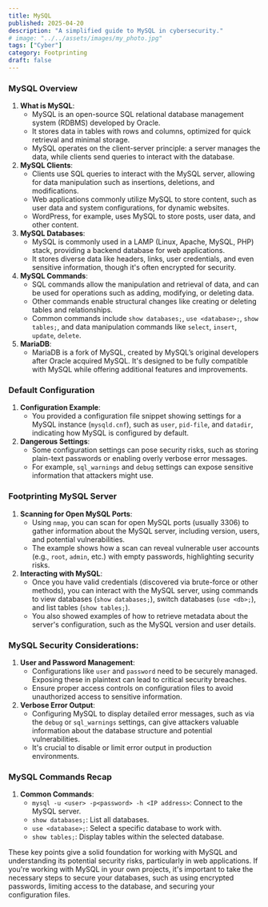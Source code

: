 ```yaml
---
title: MySQL
published: 2025-04-20
description: "A simplified guide to MySQL in cybersecurity."
# image: "../../assets/images/my_photo.jpg"
tags: ["Cyber"]
category: Footprinting
draft: false
---
```


### MySQL Overview

1. **What is MySQL**:
    - MySQL is an open-source SQL relational database management system (RDBMS) developed by Oracle.
    - It stores data in tables with rows and columns, optimized for quick retrieval and minimal storage.
    - MySQL operates on the client-server principle: a server manages the data, while clients send queries to interact with the database.
2. **MySQL Clients**:
    - Clients use SQL queries to interact with the MySQL server, allowing for data manipulation such as insertions, deletions, and modifications.
    - Web applications commonly utilize MySQL to store content, such as user data and system configurations, for dynamic websites.
    - WordPress, for example, uses MySQL to store posts, user data, and other content.
3. **MySQL Databases**:
    - MySQL is commonly used in a LAMP (Linux, Apache, MySQL, PHP) stack, providing a backend database for web applications.
    - It stores diverse data like headers, links, user credentials, and even sensitive information, though it's often encrypted for security.
4. **MySQL Commands**:
    - SQL commands allow the manipulation and retrieval of data, and can be used for operations such as adding, modifying, or deleting data.
    - Other commands enable structural changes like creating or deleting tables and relationships.
    - Common commands include `show databases;`, `use <database>;`, `show tables;`, and data manipulation commands like `select`, `insert`, `update`, `delete`.
5. **MariaDB**:
    - MariaDB is a fork of MySQL, created by MySQL’s original developers after Oracle acquired MySQL. It's designed to be fully compatible with MySQL while offering additional features and improvements.

### Default Configuration

1. **Configuration Example**:
    - You provided a configuration file snippet showing settings for a MySQL instance (`mysqld.cnf`), such as `user`, `pid-file`, and `datadir`, indicating how MySQL is configured by default.
2. **Dangerous Settings**:
    - Some configuration settings can pose security risks, such as storing plain-text passwords or enabling overly verbose error messages.
    - For example, `sql_warnings` and `debug` settings can expose sensitive information that attackers might use.

### Footprinting MySQL Server

1. **Scanning for Open MySQL Ports**:
    - Using `nmap`, you can scan for open MySQL ports (usually 3306) to gather information about the MySQL server, including version, users, and potential vulnerabilities.
    - The example shows how a scan can reveal vulnerable user accounts (e.g., `root`, `admin`, etc.) with empty passwords, highlighting security risks.
2. **Interacting with MySQL**:
    - Once you have valid credentials (discovered via brute-force or other methods), you can interact with the MySQL server, using commands to view databases (`show databases;`), switch databases (`use <db>;`), and list tables (`show tables;`).
    - You also showed examples of how to retrieve metadata about the server's configuration, such as the MySQL version and user details.

### MySQL Security Considerations:

1. **User and Password Management**:
    - Configurations like `user` and `password` need to be securely managed. Exposing these in plaintext can lead to critical security breaches.
    - Ensure proper access controls on configuration files to avoid unauthorized access to sensitive information.
2. **Verbose Error Output**:
    - Configuring MySQL to display detailed error messages, such as via the `debug` or `sql_warnings` settings, can give attackers valuable information about the database structure and potential vulnerabilities.
    - It's crucial to disable or limit error output in production environments.

### MySQL Commands Recap

1. **Common Commands**:
    - `mysql -u <user> -p<password> -h <IP address>`: Connect to the MySQL server.
    - `show databases;`: List all databases.
    - `use <database>;`: Select a specific database to work with.
    - `show tables;`: Display tables within the selected database.

These key points give a solid foundation for working with MySQL and understanding its potential security risks, particularly in web applications. If you're working with MySQL in your own projects, it's important to take the necessary steps to secure your databases, such as using encrypted passwords, limiting access to the database, and securing your configuration files.